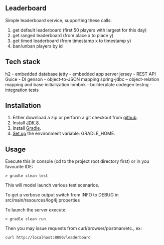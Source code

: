 Leaderboard
-----------

Simple leaderboard service, supporting these calls:

1. get default leaderboard (first 50 players with largest for this day)
2. get ranged leaderboard (from place x to place y)
3. get timed leaderboard (from timestamp x to timestamp y)
4. ban/unban players by id

Tech stack
----------
h2 - embedded database
jetty - embedded app server
jersey - REST API
Guice - DI
genson - object-to-JSON mapping
spring-jdbc – object-relation mapping and base initialization
lombok - boilderplate codegen
testng - integration tests

Installation
-------------------------
1. Either download a zip or perform a git checkout from [github][1].
2. Install [JDK 8][2].
3. Install [Gradle][3].
4. [Set up][4] the environment variable: GRADLE\_HOME.

Usage
-----

Execute this in console (cd to the project root directory first) or in you favourite IDE:

`> gradle clean test`

This will model launch various test scenarios.

To get a verbose output switch from INFO to DEBUG in src/main/resources/log4j.properties

To launch the server execute:

`> gradle clean run`

Then you may issue requests from curl/browser/postman/etc., ex:

 `curl http://localhost:8080/leaderboard`

[1]: https://github.com/ivan-golubev/chat.server
[2]: http://www.oracle.com/technetwork/java/javase/downloads
[3]: https://gradle.org/gradle-download/
[4]: https://docs.gradle.org/current/userguide/installation.html